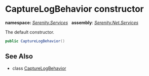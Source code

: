 # CaptureLogBehavior constructor
**namespace:** *[Serenity.Services](../../README.md#serenity.services-namespace)*   **assembly**: *[Serenity.Net.Services](../../README.md)*

The default constructor.

```csharp
public CaptureLogBehavior()
```

## See Also

* class [CaptureLogBehavior](../CaptureLogBehavior.md)